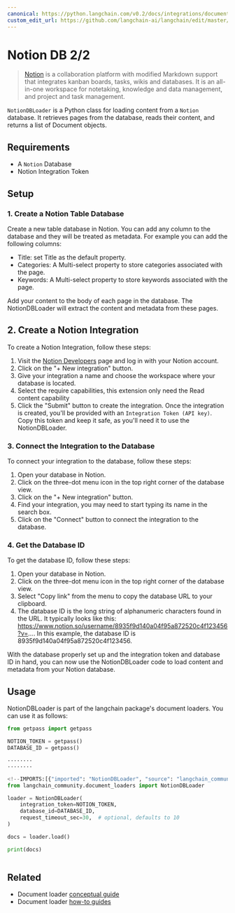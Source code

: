 ```yaml
---
canonical: https://python.langchain.com/v0.2/docs/integrations/document_loaders/notiondb/
custom_edit_url: https://github.com/langchain-ai/langchain/edit/master/docs/docs/integrations/document_loaders/notiondb.ipynb
---
```


# Notion DB 2/2

> [Notion](https://www.notion.so/) is a collaboration platform with modified Markdown support that integrates kanban boards, tasks, wikis and databases. It is an all-in-one workspace for notetaking, knowledge and data management, and project and task management.

`NotionDBLoader` is a Python class for loading content from a `Notion` database. It retrieves pages from the database, reads their content, and returns a list of Document objects.

## Requirements

- A `Notion` Database
- Notion Integration Token

## Setup

### 1. Create a Notion Table Database
Create a new table database in Notion. You can add any column to the database and they will be treated as metadata. For example you can add the following columns:

- Title: set Title as the default property.
- Categories: A Multi-select property to store categories associated with the page.
- Keywords: A Multi-select property to store keywords associated with the page.

Add your content to the body of each page in the database. The NotionDBLoader will extract the content and metadata from these pages.

## 2. Create a Notion Integration
To create a Notion Integration, follow these steps:

1. Visit the [Notion Developers](https://www.notion.com/my-integrations) page and log in with your Notion account.
2. Click on the "+ New integration" button.
3. Give your integration a name and choose the workspace where your database is located.
4. Select the require capabilities, this extension only need the Read content capability
5. Click the "Submit" button to create the integration.
Once the integration is created, you'll be provided with an `Integration Token (API key)`. Copy this token and keep it safe, as you'll need it to use the NotionDBLoader.

### 3. Connect the Integration to the Database
To connect your integration to the database, follow these steps:

1. Open your database in Notion.
2. Click on the three-dot menu icon in the top right corner of the database view.
3. Click on the "+ New integration" button.
4. Find your integration, you may need to start typing its name in the search box.
5. Click on the "Connect" button to connect the integration to the database.

### 4. Get the Database ID
To get the database ID, follow these steps:

1. Open your database in Notion.
2. Click on the three-dot menu icon in the top right corner of the database view.
3. Select "Copy link" from the menu to copy the database URL to your clipboard.
4. The database ID is the long string of alphanumeric characters found in the URL. It typically looks like this: https://www.notion.so/username/8935f9d140a04f95a872520c4f123456?v=.... In this example, the database ID is 8935f9d140a04f95a872520c4f123456.

With the database properly set up and the integration token and database ID in hand, you can now use the NotionDBLoader code to load content and metadata from your Notion database.

## Usage
NotionDBLoader is part of the langchain package's document loaders. You can use it as follows:

```python
from getpass import getpass

NOTION_TOKEN = getpass()
DATABASE_ID = getpass()
```
```output
········
········
```

```python
<!--IMPORTS:[{"imported": "NotionDBLoader", "source": "langchain_community.document_loaders", "docs": "https://api.python.langchain.com/en/latest/document_loaders/langchain_community.document_loaders.notiondb.NotionDBLoader.html", "title": "Notion DB 2/2"}]-->
from langchain_community.document_loaders import NotionDBLoader
```

```python
loader = NotionDBLoader(
    integration_token=NOTION_TOKEN,
    database_id=DATABASE_ID,
    request_timeout_sec=30,  # optional, defaults to 10
)
```

```python
docs = loader.load()
```

```python
print(docs)
```
```output

```

## Related

- Document loader [conceptual guide](/docs/concepts/#document-loaders)
- Document loader [how-to guides](/docs/how_to/#document-loaders)